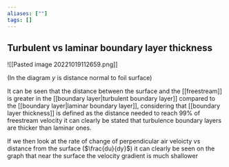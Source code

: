 ```yaml
---
aliases: [""]
tags: []
---
```


## Turbulent vs laminar boundary layer thickness

![[Pasted image 20221019112659.png]]

(In the diagram $y$ is distance normal to foil surface)

It can be seen that the distance between the surface and the [[freestream]] is greater in the [[boundary layer|turbulent boundary layer]] compared to the [[boundary layer|laminar boundary layer]], considering that [[boundary layer thickness]] is defined as the distance needed to reach 99% of freestream velocity it can clearly be stated that turbulence boundary layers are thicker than laminar ones.

If we then look at the rate of change of perpendicular air veloicty vs distance from the surface ($\frac{du}{dy}$) it can clearly be seen on the graph that near the surface the velocity gradient is much shallower 
